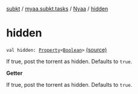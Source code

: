 [subkt](../../index.md) / [myaa.subkt.tasks](../index.md) / [Nyaa](index.md) / [hidden](./hidden.md)

# hidden

`val hidden: `[`Property`](https://docs.gradle.org/current/javadoc/org/gradle/api/provider/Property.html)`<`[`Boolean`](https://kotlinlang.org/api/latest/jvm/stdlib/kotlin/-boolean/index.html)`>` [(source)](https://github.com/Myaamori/SubKt/blob/master/src/main/kotlin/myaa/subkt/tasks/tasks.kt#L864)

If true, post the torrent as hidden.
Defaults to `true`.

**Getter**

If true, post the torrent as hidden.
Defaults to `true`.

